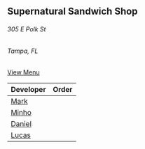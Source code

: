 ## Supernatural Sandwich Shop
###### 305 E Polk St
###### Tampa, FL


[View Menu](https://supernaturalfoodandwine.square.site)

Developer     | Order
--------------|---------------------
[Mark](http://github.com/mark-smithtb)              | 
[Minho](https://github.com/minhochoi)               | 
[Daniel](https://github.com/dtartaglia)             | 
[Lucas](https://github.com/lucasclaud)              |
